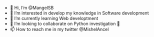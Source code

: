 - 👋 Hi, I’m @MangelSB
- 👀 I’m interested in develop my knowledge in Software development
- 🌱 I’m currently learning Web developtment
- 💞️ I’m looking to collaborate on Python investigation 🐍
- 📫 How to reach me in my twitter @MishelAncel

<!---
MangelSB/MangelSB is a ✨ special ✨ repository because its `README.md` (this file) appears on your GitHub profile.
You can click the Preview link to take a look at your changes.
--->
